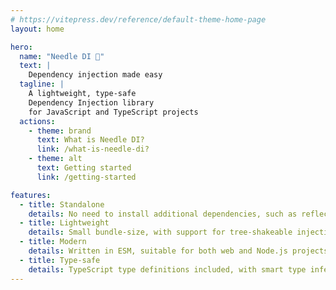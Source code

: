 ```yaml
---
# https://vitepress.dev/reference/default-theme-home-page
layout: home

hero:
  name: "Needle DI 💉"
  text: |
    Dependency injection made easy
  tagline: |
    A lightweight, type-safe 
    Dependency Injection library
    for JavaScript and TypeScript projects
  actions:
    - theme: brand
      text: What is Needle DI?
      link: /what-is-needle-di?
    - theme: alt
      text: Getting started
      link: /getting-started

features:
  - title: Standalone
    details: No need to install additional dependencies, such as reflection libraries
  - title: Lightweight
    details: Small bundle-size, with support for tree-shakeable injection tokens
  - title: Modern
    details: Written in ESM, suitable for both web and Node.js projects, uses ECMAScript stage 3 decorators
  - title: Type-safe
    details: TypeScript type definitions included, with smart type inference everywhere
---
```


